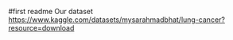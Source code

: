 #first readme 
Our dataset
https://www.kaggle.com/datasets/mysarahmadbhat/lung-cancer?resource=download